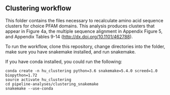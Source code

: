 ## Clustering workflow
  
This folder contains the files necessary to recalculate amino acid
sequence clusters for choice PFAM domains. This analysis produces
clusters that appear in Figure 4a, the multiple sequence alignment
in Appendix Figure 5, and Appendix Tables 9-14 
(http://dx.doi.org/10.1101/462788).

To run the workflow, clone this repository, change directories into the
folder, make sure you have snakemake installed, and run snakemake.

If you have conda installed, you could run the following:

```
conda create -n hu_clustering python=3.6 snakemake=5.4.0 screed=1.0 biopython=1.72
source activate hu_clustering
cd pipeline-analyses/clustering_snakemake
snakemake --use-conda
```
